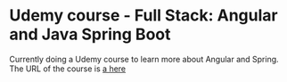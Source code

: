 # Udemy course - Full Stack: Angular and Java Spring Boot
 Currently doing a Udemy course to learn more about Angular and Spring.
<br>
The URL of the course is [a here](https://www.udemy.com/course/full-stack-angular-spring-boot-tutorial)